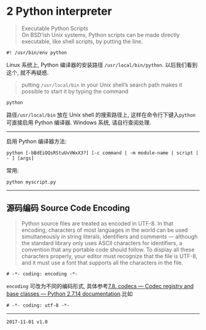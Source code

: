 # 2 Python interpreter

> Executable Python Scripts    
> On BSD’ish Unix systems, Python scripts can be made directly executable, like shell scripts, by putting the line.


```
#! /usr/bin/env python
```

Linux 系统上, Python 编译器的安装路径 `/usr/local/bin/python`. 以后我们看到这个, 就不再疑惑.

>  putting `/usr/local/bin` in your Unix shell’s search path makes it possible to start it by typing the command

```
python
```

路径`/usr/local/bin` 放在 Unix shell 的搜索路径上, 这样在命令行下键入`python`可直接启用 Python 编译器. Windows 系统, 请自行查阅处理.

---

启用 Python 编译器方法:

```
python [-bBdEiOQsRStuUvVWxX3?] [-c command | -m module-name | script | - ] [args]
```

常用:

```
python myscript.py
```

---

## 源码编码 Source Code Encoding

> Python source files are treated as encoded in UTF-8. In that encoding, characters of most languages in the world can be used simultaneously in string literals, identifiers and comments — although the standard library only uses ASCII characters for identifiers, a convention that any portable code should follow. To display all these characters properly, your editor must recognize that the file is UTF-8, and it must use a font that supports all the characters in the file.

```
# -*- coding: encoding -*-
```

`encoding` 可改为不同的编码形式, 具体参考[7.8. codecs — Codec registry and base classes — Python 2.7.14 documentation](https://docs.python.org/2.7/library/codecs.html#codec-objects).比如

```
# -*- coding: utf-8 -*-
```

---

```
2017-11-01 v1.0
```